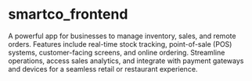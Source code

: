 # smartco_frontend
A powerful app for businesses to manage inventory, sales, and remote orders. Features include real-time stock tracking, point-of-sale (POS) systems, customer-facing screens, and online ordering. Streamline operations, access sales analytics, and integrate with payment gateways and devices for a seamless retail or restaurant experience.
